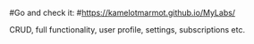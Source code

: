 #Go and check it:
#https://kamelotmarmot.github.io/MyLabs/

CRUD, full functionality, user profile, settings, subscriptions etc.
